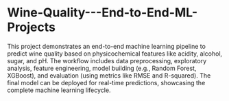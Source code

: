 # Wine-Quality---End-to-End-ML-Projects

This project demonstrates an end-to-end machine learning pipeline to predict wine quality based on physicochemical features like acidity, alcohol, sugar, and pH. The workflow includes data preprocessing, exploratory analysis, feature engineering, model building (e.g., Random Forest, XGBoost), and evaluation (using metrics like RMSE and R-squared). The final model can be deployed for real-time predictions, showcasing the complete machine learning lifecycle.
